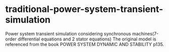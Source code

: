 # traditional-power-system-transient-simulation
Power system transient simulation considering synchronous machines(7-order differential equations and 2 stator equations)
The original model is referenced from the book POWER SYSTEM DYNAMIC AND STABILITY p135.
